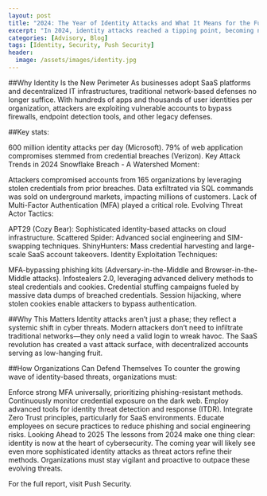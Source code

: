 ```yaml
---
layout: post
title: "2024: The Year of Identity Attacks and What It Means for the Future"
excerpt: "In 2024, identity attacks reached a tipping point, becoming not just the most common, but also the most impactful form of cyberattacks."
categories: [Advisory, Blog]
tags: [Identity, Security, Push Security]
header:
  image: /assets/images/identity.jpg
---
```


##Why Identity Is the New Perimeter
As businesses adopt SaaS platforms and decentralized IT infrastructures, traditional network-based defenses no longer suffice. With hundreds of apps and thousands of user identities per organization, attackers are exploiting vulnerable accounts to bypass firewalls, endpoint detection tools, and other legacy defenses.

##Key stats:

600 million identity attacks per day (Microsoft).
79% of web application compromises stemmed from credential breaches (Verizon).
Key Attack Trends in 2024
Snowflake Breach - A Watershed Moment:

Attackers compromised accounts from 165 organizations by leveraging stolen credentials from prior breaches.
Data exfiltrated via SQL commands was sold on underground markets, impacting millions of customers.
Lack of Multi-Factor Authentication (MFA) played a critical role.
Evolving Threat Actor Tactics:

APT29 (Cozy Bear): Sophisticated identity-based attacks on cloud infrastructure.
Scattered Spider: Advanced social engineering and SIM-swapping techniques.
ShinyHunters: Mass credential harvesting and large-scale SaaS account takeovers.
Identity Exploitation Techniques:

MFA-bypassing phishing kits (Adversary-in-the-Middle and Browser-in-the-Middle attacks).
Infostealers 2.0, leveraging advanced delivery methods to steal credentials and cookies.
Credential stuffing campaigns fueled by massive data dumps of breached credentials.
Session hijacking, where stolen cookies enable attackers to bypass authentication.

##Why This Matters
Identity attacks aren’t just a phase; they reflect a systemic shift in cyber threats. Modern attackers don’t need to infiltrate traditional networks—they only need a valid login to wreak havoc. The SaaS revolution has created a vast attack surface, with decentralized accounts serving as low-hanging fruit.

##How Organizations Can Defend Themselves
To counter the growing wave of identity-based threats, organizations must:

Enforce strong MFA universally, prioritizing phishing-resistant methods.
Continuously monitor credential exposure on the dark web.
Employ advanced tools for identity threat detection and response (ITDR).
Integrate Zero Trust principles, particularly for SaaS environments.
Educate employees on secure practices to reduce phishing and social engineering risks.
Looking Ahead to 2025
The lessons from 2024 make one thing clear: identity is now at the heart of cybersecurity. The coming year will likely see even more sophisticated identity attacks as threat actors refine their methods. Organizations must stay vigilant and proactive to outpace these evolving threats.

For the full report, visit Push Security.
